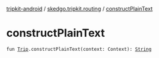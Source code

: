 [tripkit-android](../index.md) / [skedgo.tripkit.routing](index.md) / [constructPlainText](./construct-plain-text.md)

# constructPlainText

`fun `[`Trip`](-trip/index.md)`.constructPlainText(context: Context): `[`String`](https://kotlinlang.org/api/latest/jvm/stdlib/kotlin/-string/index.html)